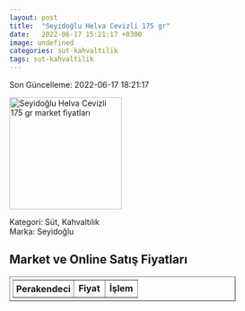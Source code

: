 ```yaml
---
layout: post
title:  "Seyidoğlu Helva Cevizli 175 gr"
date:   2022-06-17 15:21:17 +0300
image: undefined
categories: sut-kahvaltilik
tags: sut-kahvaltilik
---
```


Son Güncelleme: 2022-06-17 18:21:17

<img src="undefined" width="200" alt="Seyidoğlu Helva Cevizli 175 gr market fiyatları" />

Kategori: Süt, Kahvaltılık
<br />
Marka: Seyidoğlu

<h2>Market ve Online Satış Fiyatları</h2>

<table border="1" style="padding: 5px;width:80%;">
  <tr>
    <td style="padding: 5px;"><strong>Perakendeci</strong></td>
    <td><strong>Fiyat</strong></td>
    <td><strong>İşlem</strong></td>
  </tr>
  
</table>
